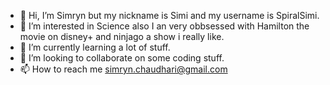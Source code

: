 - 👋 Hi, I’m Simryn but my nickname is Simi and my username is SpiralSimi.
- 👀 I’m interested in Science also I an very obbsessed with Hamilton the movie on disney+ and ninjago a show i really like.
- 🌱 I’m currently learning a lot of stuff.
- 💞️ I’m looking to collaborate on some coding stuff.
- 📫 How to reach me simryn.chaudhari@gmail.com

<!---
SpiralSimi/SpiralSimi is a ✨ special ✨ repository because its `README.md` (this file) appears on your GitHub profile.
You can click the Preview link to take a look at your changes.
--->
